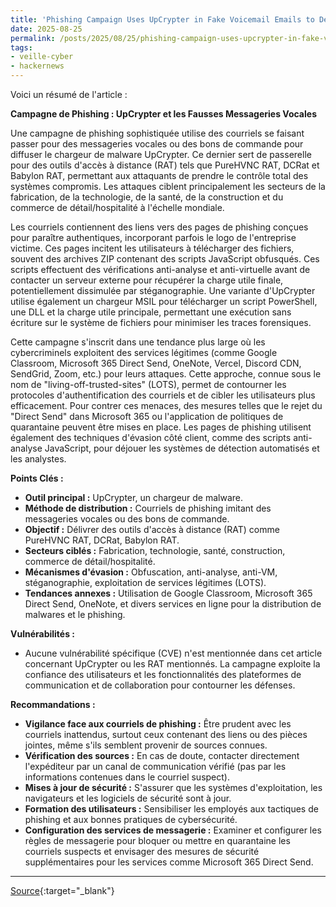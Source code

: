 ```yaml
---
title: 'Phishing Campaign Uses UpCrypter in Fake Voicemail Emails to Deliver RAT Payloads'
date: 2025-08-25
permalink: /posts/2025/08/25/phishing-campaign-uses-upcrypter-in-fake-voicemail-emails-to-deliver-rat-payloads/
tags:
- veille-cyber
- hackernews
---
```

Voici un résumé de l'article :

**Campagne de Phishing : UpCrypter et les Fausses Messageries Vocales**

Une campagne de phishing sophistiquée utilise des courriels se faisant passer pour des messageries vocales ou des bons de commande pour diffuser le chargeur de malware UpCrypter. Ce dernier sert de passerelle pour des outils d'accès à distance (RAT) tels que PureHVNC RAT, DCRat et Babylon RAT, permettant aux attaquants de prendre le contrôle total des systèmes compromis. Les attaques ciblent principalement les secteurs de la fabrication, de la technologie, de la santé, de la construction et du commerce de détail/hospitalité à l'échelle mondiale.

Les courriels contiennent des liens vers des pages de phishing conçues pour paraître authentiques, incorporant parfois le logo de l'entreprise victime. Ces pages incitent les utilisateurs à télécharger des fichiers, souvent des archives ZIP contenant des scripts JavaScript obfusqués. Ces scripts effectuent des vérifications anti-analyse et anti-virtuelle avant de contacter un serveur externe pour récupérer la charge utile finale, potentiellement dissimulée par stéganographie. Une variante d'UpCrypter utilise également un chargeur MSIL pour télécharger un script PowerShell, une DLL et la charge utile principale, permettant une exécution sans écriture sur le système de fichiers pour minimiser les traces forensiques.

Cette campagne s'inscrit dans une tendance plus large où les cybercriminels exploitent des services légitimes (comme Google Classroom, Microsoft 365 Direct Send, OneNote, Vercel, Discord CDN, SendGrid, Zoom, etc.) pour leurs attaques. Cette approche, connue sous le nom de "living-off-trusted-sites" (LOTS), permet de contourner les protocoles d'authentification des courriels et de cibler les utilisateurs plus efficacement. Pour contrer ces menaces, des mesures telles que le rejet du "Direct Send" dans Microsoft 365 ou l'application de politiques de quarantaine peuvent être mises en place. Les pages de phishing utilisent également des techniques d'évasion côté client, comme des scripts anti-analyse JavaScript, pour déjouer les systèmes de détection automatisés et les analystes.

**Points Clés :**

*   **Outil principal :** UpCrypter, un chargeur de malware.
*   **Méthode de distribution :** Courriels de phishing imitant des messageries vocales ou des bons de commande.
*   **Objectif :** Délivrer des outils d'accès à distance (RAT) comme PureHVNC RAT, DCRat, Babylon RAT.
*   **Secteurs ciblés :** Fabrication, technologie, santé, construction, commerce de détail/hospitalité.
*   **Mécanismes d'évasion :** Obfuscation, anti-analyse, anti-VM, stéganographie, exploitation de services légitimes (LOTS).
*   **Tendances annexes :** Utilisation de Google Classroom, Microsoft 365 Direct Send, OneNote, et divers services en ligne pour la distribution de malwares et le phishing.

**Vulnérabilités :**

*   Aucune vulnérabilité spécifique (CVE) n'est mentionnée dans cet article concernant UpCrypter ou les RAT mentionnés. La campagne exploite la confiance des utilisateurs et les fonctionnalités des plateformes de communication et de collaboration pour contourner les défenses.

**Recommandations :**

*   **Vigilance face aux courriels de phishing :** Être prudent avec les courriels inattendus, surtout ceux contenant des liens ou des pièces jointes, même s'ils semblent provenir de sources connues.
*   **Vérification des sources :** En cas de doute, contacter directement l'expéditeur par un canal de communication vérifié (pas par les informations contenues dans le courriel suspect).
*   **Mises à jour de sécurité :** S'assurer que les systèmes d'exploitation, les navigateurs et les logiciels de sécurité sont à jour.
*   **Formation des utilisateurs :** Sensibiliser les employés aux tactiques de phishing et aux bonnes pratiques de cybersécurité.
*   **Configuration des services de messagerie :** Examiner et configurer les règles de messagerie pour bloquer ou mettre en quarantaine les courriels suspects et envisager des mesures de sécurité supplémentaires pour les services comme Microsoft 365 Direct Send.

---
[Source](https://thehackernews.com/2025/08/phishing-campaign-uses-upcrypter-in.html){:target="_blank"}
